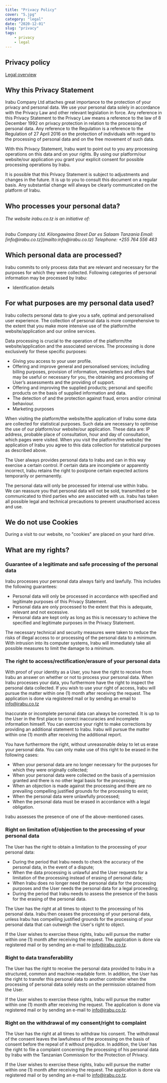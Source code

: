 ```yaml
---
title: "Privacy Policy"
cover: "5.jpg"
category: "legal"
date: "2020-12-01"
slug: "privacy"
tags:
    - privacy
    - legal
---
```


<div class="container">

<section id="banner" class="banner" role="banner">

<div class="wrap">

# Privacy policy

[Legal overview<span class="button-icon ml-1"></span>](/legal)

</div>

</section>

<div class="section-group pt-0">

<section>

<div class="wrap">

<div class="markup markup-titles markup-lists counters links-underline links-blue">

## Why this Privacy Statement

Irabu Company Ltd attaches great importance to the protection of your privacy and personal data. We use your personal data solely in accordance with the Privacy Law and other relevant legislation in force. Any reference in this Privacy Statement to the Privacy Law means a reference to the law of 8 December 1992 on privacy protection in relation to the processing of personal data. Any reference to the Regulation is a reference to the Regulation of 27 April 2016 on the protection of individuals with regard to the processing of personal data and on the free movement of such data.

With this Privacy Statement, Irabu want to point out to you any processing operations on this data and on your rights. By using our platform/our website/our application you grant your explicit consent for possible processing operations by Irabu.

It is possible that this Privacy Statement is subject to adjustments and changes in the future. It is up to you to consult this document on a regular basis. Any substantial change will always be clearly communicated on the platform of Irabu.

## Who processes your personal data?

###### The website irabu.co.tz is an initiative of:

<address>Irabu Company Ltd.  
Kilongawima Street  
Dar es Salaam  
Tanzania  
Email: [info@irabu.co.tz](mailto:info@irabu.co.tz)  
Telephone: +255 764 556 463  
</address>

## Which personal data are processed?

Irabu commits to only process data that are relevant and necessary for the purposes for which they were collected. Following categories of personal information may be processed by Irabu:

*   Identification details

## For what purposes are my personal data used?

Irabu collects personal data to give you a safe, optimal and personalised user experience. The collection of personal data is more comprehensive to the extent that you make more intensive use of the platform/the website/application and our online services.

Data processing is crucial to the operation of the platform/the website/application and the associated services. The processing is done exclusively for these specific purposes:

*   Giving you access to your user profile.
*   Offering and improve general and personalised services; including billing purposes, provision of information, newsletters and offers that may be useful or necessary for you, the obtaining and processing of User’s assessments and the providing of support.
*   Offering and improving the supplied products; personal and specific products on the basis of supplied information and data.
*   The detection of and the protection against fraud, errors and/or criminal behaviour.
*   Marketing purposes

When visiting the platform/the website/the application of Irabu some data are collected for statistical purposes. Such data are necessary to optimise the use of our platform/our website/our application. These data are: IP address, probable place of consultation, hour and day of consultation, which pages were visited. When you visit the platform/the website/ the application of Irabu you agree to this data collection for statistical purposes as described above.

The User always provides personal data to Irabu and can in this way exercise a certain control. If certain data are incomplete or apparently incorrect, Irabu retains the right to postpone certain expected actions temporarily or permanently.

The personal data will only be processed for internal use within Irabu.  
We can reassure you that personal data will not be sold, transmitted or be communicated to third parties who are associated with us. Irabu has taken all possible legal and technical precautions to prevent unauthorised access and use.

## We do not use Cookies

During a visit to our website, no "cookies" are placed on your hard drive.

## What are my rights?

### Guarantee of a legitimate and safe processing of the personal data

Irabu processes your personal data always fairly and lawfully. This includes the following guarantees:

*   Personal data will only be processed in accordance with specified and legitimate purposes of this Privacy Statement.
*   Personal data are only processed to the extent that this is adequate, relevant and not excessive.
*   Personal data are kept only as long as this is necessary to achieve the specified and legitimate purposes in the Privacy Statement.

The necessary technical and security measures were taken to reduce the risks of illegal access to or processing of the personal data to a minimum. With intrusion into its computer systems, Irabu will immediately take all possible measures to limit the damage to a minimum.

### The right to access/rectification/erasure of your personal data

With proof of your identity as a User, you have the right to receive from Irabu an answer on whether or not to process your personal data. When Irabu processes your data, you furthermore have the right to inspect the personal data collected. If you wish to use your right of access, Irabu will pursue the matter within one (1) month after receiving the request. The application is done via registered mail or by sending an email to [info@irabu.co.tz](mailto:info@irabu.co.tz)

Inaccurate or incomplete personal data can always be corrected. It is up to the User in the first place to correct inaccuracies and incomplete information himself. You can exercise your right to make corrections by providing an additional statement to Irabu. Irabu will pursue the matter within one (1) month after receiving the additional report.

You have furthermore the right, without unreasonable delay to let us erase your personal data. You can only make use of this right to be erased in the following cases:

*   When your personal data are no longer necessary for the purposes for which they were originally collected;
*   When your personal data were collected on the basis of a permission granted and there is no other legal basis for the processing;
*   When an objection is made against the processing and there are no prevailing compelling justified grounds for the processing to exist;
*   When the personal data were unlawfully processed;
*   When the personal data must be erased in accordance with a legal obligation.

Irabu assesses the presence of one of the above-mentioned cases.

### Right on limitation of/objection to the processing of your personal data

The User has the right to obtain a limitation to the processing of your personal data:

*   During the period that Irabu needs to check the accuracy of the personal data, in the event of a dispute;
*   When the data processing is unlawful and the User requests for a limitation of the processing instead of erasing of personal data;
*   When Irabu does no longer need the personal data for the processing purposes and the User needs the personal data for a legal proceeding;
*   During the period that Irabu needs to assess the presence of the basis for the erasing of the personal data.

The User has the right at all times to object to the processing of his personal data. Irabu then ceases the processing of your personal data, unless Irabu has compelling justified grounds for the processing of your personal data that can outweigh the User's right to object.

If the User wishes to exercise these rights, Irabu will pursue the matter within one (1) month after receiving the request. The application is done via registered mail or by sending an e-mail to [info@irabu.co.tz](mailto:info@irabu.co.tz).

### Right to data transferability

The User has the right to receive the personal data provided to Irabu in a structured, common and machine-readable form. In addition, the User has the right to transfer this personal data to another controller when the processing of personal data solely rests on the permission obtained from the User.

If the User wishes to exercise these rights, Irabu will pursue the matter within one (1) month after receiving the request. The application is done via registered mail or by sending an e-mail to [info@irabu.co.tz](mailto:info@irabu.co.tz).

### Right on the withdrawal of my consent/right to complaint

The User has the right at all times to withdraw his consent. The withdrawal of the consent leaves the lawfulness of the processing on the basis of consent before the repeal of it without prejudice. In addition, the User has the right to file a complaint concerning the processing of his personal data by Irabu with the Tanzanian Commission for the Protection of Privacy.

If the User wishes to exercise these rights, Irabu will pursue the matter within one (1) month after receiving the request. The application is done via registered mail or by sending an e-mail to [info@irabu.co.tz](mailto:info@irabu.co.tz).

</div>

</div>

</section>

</div>

</div>
